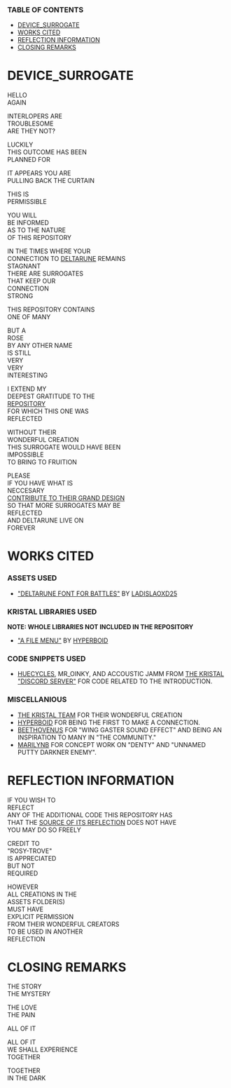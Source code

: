 ### TABLE OF CONTENTS
- [DEVICE_SURROGATE](#DEVICE_SURROGATE)
- [WORKS CITED](#WORKS-CITED)
- [REFLECTION INFORMATION](#REFLECTION-INFORMATION)
- [CLOSING REMARKS](#CLOSING-REMARKS)

# DEVICE_SURROGATE
HELLO  
AGAIN  

INTERLOPERS ARE  
TROUBLESOME  
ARE THEY NOT?  

LUCKILY  
THIS OUTCOME
HAS BEEN  
PLANNED FOR  

IT APPEARS YOU ARE  
PULLING BACK THE CURTAIN  

THIS IS  
PERMISSIBLE  

YOU WILL  
BE INFORMED  
AS TO THE NATURE  
OF THIS REPOSITORY  

IN THE TIMES WHERE YOUR  
CONNECTION TO [DELTARUNE](https://deltarune.com) REMAINS  
STAGNANT  
THERE ARE SURROGATES  
THAT KEEP OUR  
CONNECTION  
STRONG  

THIS REPOSITORY CONTAINS  
ONE OF MANY  

BUT A  
ROSE  
BY ANY OTHER NAME  
IS STILL  
VERY  
VERY  
INTERESTING  

I EXTEND MY  
DEEPEST GRATITUDE TO THE  
[REPOSITORY](https://github.com/KristalTeam/Kristal)  
FOR WHICH THIS ONE WAS  
REFLECTED  

WITHOUT THEIR  
WONDERFUL CREATION  
THIS SURROGATE WOULD HAVE BEEN  
IMPOSSIBLE  
TO BRING TO FRUITION  

PLEASE  
IF YOU HAVE WHAT IS  
NECCESARY  
[CONTRIBUTE TO THEIR GRAND DESIGN](https://github.com/KristalTeam/Kristal/pulls)  
SO THAT MORE SURROGATES MAY BE  
REFLECTED  
AND DELTARUNE LIVE ON  
FOREVER  

# WORKS CITED
### ASSETS USED
- ["DELTARUNE FONT FOR BATTLES"](https://www.reddit.com/r/Deltarune/comments/qf4ihy/i_made_the_deltarune_font_for_battle_names_but/) BY [LADISLAOXD25](https://www.reddit.com/user/ladislaoXD25/)
### KRISTAL LIBRARIES USED
**NOTE: WHOLE LIBRARIES NOT INCLUDED IN THE REPOSITORY**
- ["A FILE MENU"](https://github.com/Hyperboid/kristal-filemenu) BY [HYPERBOID](https://github.com/Hyperboid)
### CODE SNIPPETS USED
- [HUECYCLES](https://huecycles.com/about), MR_OINKY, AND ACCOUSTIC JAMM FROM [THE KRISTAL "DISCORD SERVER"](https://discord.com/invite/8ZGuKXJE2C) FOR CODE RELATED TO THE INTRODUCTION.
### MISCELLANIOUS
- [THE KRISTAL TEAM](https://kristal.cc/) FOR THEIR WONDERFUL CREATION
- [HYPERBOID](https://github.com/Hyperboid) FOR BEING THE FIRST TO MAKE A CONNECTION.
- [BEETHOVENUS](https://beethovenus.carrd.co/) FOR "WING GASTER SOUND EFFECT" AND BEING AN INSPIRATION TO MANY IN "THE COMMUNITY."
- [MARILYNB](https://bsky.app/profile/marily-nb.bsky.social) FOR CONCEPT WORK ON "DENTY" AND "UNNAMED PUTTY DARKNER ENEMY".

# REFLECTION INFORMATION
IF YOU WISH TO  
REFLECT  
ANY OF THE ADDITIONAL CODE THIS REPOSITORY HAS  
THAT THE [SOURCE OF ITS REFLECTION](https://github.com/KristalTeam/Kristal) DOES NOT HAVE  
YOU MAY DO SO FREELY  

CREDIT TO  
"ROSY-TROVE"  
IS APPRECIATED  
BUT NOT  
REQUIRED  

HOWEVER  
ALL CREATIONS IN THE  
ASSETS FOLDER(S)  
MUST HAVE  
EXPLICIT PERMISSION  
FROM THEIR WONDERFUL CREATORS  
TO BE USED IN ANOTHER  
REFLECTION  

# CLOSING REMARKS
THE STORY  
THE MYSTERY  

THE LOVE  
THE PAIN  

ALL OF IT  

ALL OF IT  
WE SHALL EXPERIENCE  
TOGETHER  

TOGETHER  
IN THE DARK  